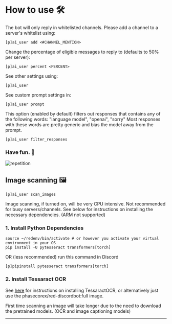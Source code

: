 # How to use 🛠️

The bot will only reply in whitelisted channels.
Please add a channel to a server's whitelist using:

```
[p]ai_user add <#CHANNEL_MENTION>
```

Change the percentage of eligible messages to reply to (defaults to 50% per server):

```
[p]ai_user percent <PERCENT>
```

See other settings using:

```
[p]ai_user
```

See custom prompt settings in:
```
[p]ai_user prompt
```

This option (enabled by default) filters out responses that contains any of the following words: "language model", "openai", "sorry"
Most responses with these words are pretty generic and bias the model away from the prompt.
```
[p]ai_user filter_responses
```

### Have fun. 🎉
![repetition](https://user-images.githubusercontent.com/46238123/227853613-1a524915-ed46-45f7-a154-94e90daf0cd7.jpg)

## Image scanning 🖼️

```
[p]ai_user scan_images
```

Image scanning, if turned on, will be very CPU intensive. Not recommended for busy servers/channels.
See below for instructions on installing the necessary dependencies. (ARM not supported)


### 1. Install Python Dependencies

```
source ~/redenv/bin/activate # or however you activate your virtual environment in your OS
pip install -U pytesseract transformers[torch]
```

OR (less recommended) run this command in Discord

```
[p]pipinstall pytesseract transformers[torch]
```

### 2. Install Tessaract OCR

See [here](https://tesseract-ocr.github.io/tessdoc/Installation.html) for instructions on installing TessaractOCR, or alternatively just use the phasecorex/red-discordbot:full image.



First time scanning an image will take longer due to the need to download the pretrained models. (OCR and image captioning models)

---
